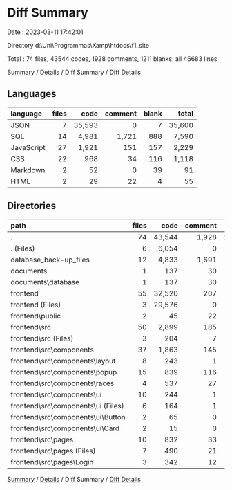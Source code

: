 # Diff Summary

Date : 2023-03-11 17:42:01

Directory d:\\Uni\\Programmas\\Xamp\\htdocs\\f1_site

Total : 74 files,  43544 codes, 1928 comments, 1211 blanks, all 46683 lines

[Summary](results.md) / [Details](details.md) / Diff Summary / [Diff Details](diff-details.md)

## Languages
| language | files | code | comment | blank | total |
| :--- | ---: | ---: | ---: | ---: | ---: |
| JSON | 7 | 35,593 | 0 | 7 | 35,600 |
| SQL | 14 | 4,981 | 1,721 | 888 | 7,590 |
| JavaScript | 27 | 1,921 | 151 | 157 | 2,229 |
| CSS | 22 | 968 | 34 | 116 | 1,118 |
| Markdown | 2 | 52 | 0 | 39 | 91 |
| HTML | 2 | 29 | 22 | 4 | 55 |

## Directories
| path | files | code | comment | blank | total |
| :--- | ---: | ---: | ---: | ---: | ---: |
| . | 74 | 43,544 | 1,928 | 1,211 | 46,683 |
| . (Files) | 6 | 6,054 | 0 | 19 | 6,073 |
| database_back-up_files | 12 | 4,833 | 1,691 | 866 | 7,390 |
| documents | 1 | 137 | 30 | 15 | 182 |
| documents\\database | 1 | 137 | 30 | 15 | 182 |
| frontend | 55 | 32,520 | 207 | 311 | 33,038 |
| frontend (Files) | 3 | 29,576 | 0 | 35 | 29,611 |
| frontend\\public | 2 | 45 | 22 | 2 | 69 |
| frontend\\src | 50 | 2,899 | 185 | 274 | 3,358 |
| frontend\\src (Files) | 3 | 204 | 7 | 12 | 223 |
| frontend\\src\\components | 37 | 1,863 | 145 | 189 | 2,197 |
| frontend\\src\\components\\layout | 8 | 243 | 1 | 33 | 277 |
| frontend\\src\\components\\popup | 15 | 839 | 116 | 81 | 1,036 |
| frontend\\src\\components\\races | 4 | 537 | 27 | 41 | 605 |
| frontend\\src\\components\\ui | 10 | 244 | 1 | 34 | 279 |
| frontend\\src\\components\\ui (Files) | 6 | 164 | 1 | 21 | 186 |
| frontend\\src\\components\\ui\\Button | 2 | 65 | 0 | 8 | 73 |
| frontend\\src\\components\\ui\\Card | 2 | 15 | 0 | 5 | 20 |
| frontend\\src\\pages | 10 | 832 | 33 | 73 | 938 |
| frontend\\src\\pages (Files) | 7 | 490 | 21 | 43 | 554 |
| frontend\\src\\pages\\Login | 3 | 342 | 12 | 30 | 384 |

[Summary](results.md) / [Details](details.md) / Diff Summary / [Diff Details](diff-details.md)